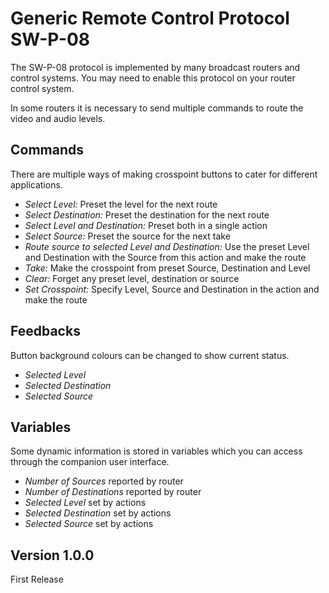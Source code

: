 # Generic Remote Control Protocol SW-P-08

The SW-P-08 protocol is implemented by many broadcast routers and control systems. You may need to enable this protocol on your router control system.

In some routers it is necessary to send multiple commands to route the video and audio levels.

## Commands
There are multiple ways of making crosspoint buttons to cater for different applications.

- *Select Level:* Preset the level for the next route
- *Select Destination:* Preset the destination for the next route 
- *Select Level and Destination:* Preset both in a single action
- *Select Source:* Preset the source for the next take
- *Route source to selected Level and Destination:* Use the preset Level and Destination with the Source from this action and make the route
- *Take:* Make the crosspoint from preset Source, Destination and Level
- *Clear:* Forget any preset level, destination or source
- *Set Crosspoint:* Specify Level, Source and Destination in the action and make the route

## Feedbacks
Button background colours can be changed to show current status.

- *Selected Level*
- *Selected Destination*
- *Selected Source*

## Variables
Some dynamic information is stored in variables which you can access through the companion user interface.

- *Number of Sources* reported by router
- *Number of Destinations* reported by router
- *Selected Level* set by actions
- *Selected Destination* set by actions
- *Selected Source* set by actions

## Version 1.0.0

First Release